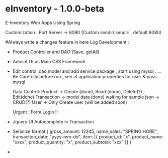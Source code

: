 # eInventory - 1.0.0-beta
E-Inventory Web Apps Using Spring 

Customization :
Port Server -> 8090 (Custom sendiri sendiri , default 8080)

#Always write a changes feature in here 
Log Development :
- Product Controller and DAO (Save, getAll)
- AdminLTE as Main CSS Framework
- Edit control ,dao,model and add service package , start using mysql .  …
  Be Carefully before run , see at application properties for user & pass mysql

  Data Control:
  Product -> Create (done), Read (done), Delete(?) , Edit(done)
  Transaction -> model data (done) waiting for sample json -> CRUD(?)
  User -> Only Create user (will be added soon)

  Urgent :
  Form Login !!
  
- Jquery UI Autocomplete in Transaction
- Serialize format
  {
    gross_amount: 12345,
    name_sales: "SPRING HORE",
    transaction_date: "yyyy-mm-dd",
    item: [{
      product_id: "x",
      product_name: "xxxx",
      product_quantity: "x",
      product_subtotal: "xxx"
    }]
  }
-




